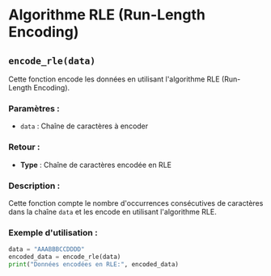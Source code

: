 # Algorithme RLE (Run-Length Encoding)

## `encode_rle(data)`

Cette fonction encode les données en utilisant l'algorithme RLE (Run-Length Encoding).

### Paramètres :

- `data` : Chaîne de caractères à encoder

### Retour :

- **Type** : Chaîne de caractères encodée en RLE

### Description :

Cette fonction compte le nombre d'occurrences consécutives de caractères dans la chaîne `data` et les encode en utilisant l'algorithme RLE.

### Exemple d'utilisation :

```python
data = "AAABBBCCDDDD"
encoded_data = encode_rle(data)
print("Données encodées en RLE:", encoded_data)
```
